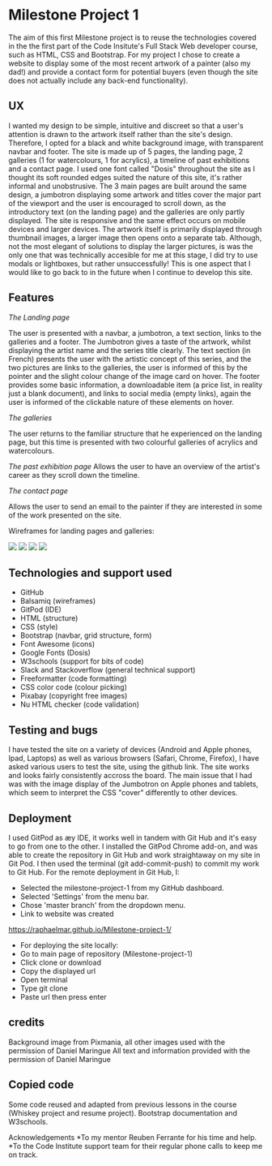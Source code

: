 <h1>Milestone Project 1</h1>

The aim of this first Milestone project is to reuse the technologies covered in the the first part of the Code Insitute's Full Stack Web developer course, such as HTML, CSS and Bootstrap.
For my project I chose to create a website to display some of the most recent artwork of a painter (also my dad!) and provide a contact form for potential buyers (even though the site does not actually include any back-end functionality).

<h2>UX</h2>
I wanted my design to be simple, intuitive and discreet so that a user's attention is drawn to the artwork itself rather than the site's design. Therefore, I opted for a black and white background image, with transparent navbar and footer.
The site is made up of 5 pages, the landing page, 2 galleries (1 for watercolours, 1 for acrylics), a timeline of past exhibitions and a contact page. I used one font called "Dosis" throughout the site as I thought its soft rounded edges suited the nature of this site, it's rather informal and unobstrusive.
The 3 main pages are built around the same design, a jumbotron displaying some artwork and titles cover the major part of the viewport and the user is encouraged to scroll down, as the introductory text (on the landing page) and the galleries are only partly displayed. The site is responsive and the same effect occurs on mobile devices and larger devices. The artwork itself is primarily displayed through thumbnail images, a larger image then opens onto a separate tab.
Although, not the most elegant of solutions to display the larger pictures, is was the only one that was technically accesible for me at this stage, I did try to use modals or lightboxes, but rather unsuccessfully! This is one aspect that I would like to go back to in the future when I continue to develop this site.

<h2>Features</h2>

*The Landing page*

The user is presented with a navbar, a jumbotron, a text section, links to the galleries and a footer. The Jumbotron gives a taste of the artwork, whilst displaying the artist name and the series title clearly. The text section (in French) presents the user with the artistic concept of this series, and the two pictures are links to the galleries, the user is informed of this by the pointer and the slight colour change of the image card on hover.
The footer provides some basic information, a downloadable item (a price list, in reality just a blank document), and links to social media (empty links), again the user is informed of the clickable nature of these elements on hover.

*The galleries*

The user returns to the familiar structure that he experienced on the landing page, but this time is presented with two colourful galleries of acrylics and watercolours.

*The past exhibition page*
Allows the user to have an overview of the artist's career as they scroll down the timeline.

*The contact page*

Allows the user to send an email to the painter if they are interested in some of the work presented on the site.

Wireframes for landing pages and galleries:

<img src="images/wireframes/landingpagelg.png">

<img src="images/wireframes/landingpagemobile.png">

<img src="images/wireframes/gallerylg.png">

<img src="images/wireframes/gallerymobile.png">

<h2>Technologies and support used</h2>

* GitHub
* Balsamiq (wireframes)
* GitPod (IDE)
* HTML (structure)
* CSS (style)
* Bootstrap (navbar, grid structure, form)
* Font Awesome (icons)
* Google Fonts (Dosis)
* W3schools (support for bits of code)
* Slack and Stackoverflow (general technical support)
* Freeformatter (code formatting)
* CSS color code (colour picking)
* Pixabay (copyright free images)
* Nu HTML checker (code validation)

<h2>Testing and bugs</h2>

I have tested the site on a variety of devices (Android and Apple phones, Ipad, Laptops) as well as various browsers (Safari, Chrome, Firefox), I have asked various users to test the site, using the github link.
The site works and looks fairly consistently accross the board. 
The main issue that I had was with the image display of the Jumbotron on Apple phones and tablets, which seem to interpret the CSS "cover" differently to other devices.

<h2>Deployment</h2>

I used GitPod as æy IDE, it works well in tandem with Git Hub and it's easy to go from one to the other. I installed the GitPod Chrome add-on, and was able to create the repository in Git Hub and work straightaway on my site in Git Pod. I then used the terminal (git add-commit-push) to commit my work to Git Hub.
For the remote deployment in  Git Hub, I:

* Selected the milestone-project-1 from my GitHub dashboard.
* Selected 'Settings' from the menu bar.
* Chose 'master branch' from the dropdown menu.
* Link to website was created

https://raphaelmar.github.io/Milestone-project-1/

* For deploying the site locally:
* Go to main page of repository (Milestone-project-1)
* Click clone or download
* Copy the displayed url
* Open terminal
* Type git clone
* Paste url then press enter

<h2>credits</h2>
Background image from Pixmania, all other images used with the permission of Daniel Maringue
All text and information provided with the permission of Daniel Maringue

<h2>Copied code</h2>
Some code reused and adapted from previous lessons in the course (Whiskey project and resume project).
Bootstrap documentation and W3schools.

Acknowledgements
*To my mentor Reuben Ferrante for his time and help.
*To the Code Institute support team for their regular phone calls to keep me on track.
